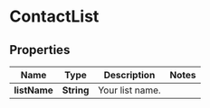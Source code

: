 
# ContactList

## Properties
Name | Type | Description | Notes
------------ | ------------- | ------------- | -------------
**listName** | **String** | Your list name. | 



